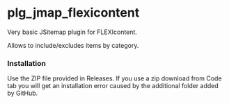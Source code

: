 # plg_jmap_flexicontent

Very basic JSitemap plugin for FLEXIcontent.

Allows to include/excludes items by category.

### Installation

Use the ZIP file provided in Releases. If you use a zip download from Code tab you will get an installation error caused by the additional folder added by GitHub.
